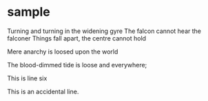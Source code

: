 # sample
Turning and turning in the widening gyre
The falcon cannot hear the falconer
Things fall apart, the centre cannot hold

Mere anarchy is loosed upon the world

The blood-dimmed tide is loose and everywhere;

This is line six

This is an accidental line.


